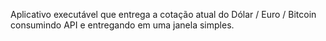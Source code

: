 Aplicativo executável que entrega a cotação atual do Dólar / Euro / Bitcoin consumindo API e entregando em uma janela simples.
